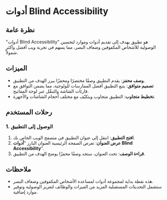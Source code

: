 # أدوات Blind Accessibility

## نظرة عامة

"أدوات Blind Accessibility" هو تطبيق يهدف إلى تقديم أدوات وموارد لتحسين الوصولية للأشخاص المكفوفين وضعاف البصر، مما يسهم في تجربة ويب أفضل وأكثر شمولاً.

## الميزات

- **وصف محفز**: يقدم التطبيق وصفًا مختصرًا ومحفزًا يبرز الهدف من التطبيق.
- **تصميم متوافق**: يتبع التطبيق أفضل الممارسات للولوجية، مما يضمن التوافق مع قارئات الشاشة والتنقّل عبر لوحة المفاتيح.
- **تخطيط متجاوب**: التطبيق متجاوب ويتكيّف مع مختلف أحجام الشاشات والأجهزة.

## رحلات المستخدم

### 1. الوصول إلى التطبيق

1. **افتح التطبيق**: انتقل إلى عنوان التطبيق في متصفح الويب الخاص بك.
2. **عرض العنوان**: تعرض الصفحة الرئيسية العنوان البارز "**أدوات Blind Accessibility**".
3. **قراءة الوصف**: تحت العنوان، ستجد وصفًا محفزًا يوضح الهدف من التطبيق.

## ملاحظات

- هذه نقطة بداية لمجموعة أدوات لمساعدة الأشخاص المكفوفين وضعاف البصر.
- ستشمل التحديثات المستقبلية المزيد من الميزات والوظائف لتعزيز الوصولية وتوفير موارد إضافية.